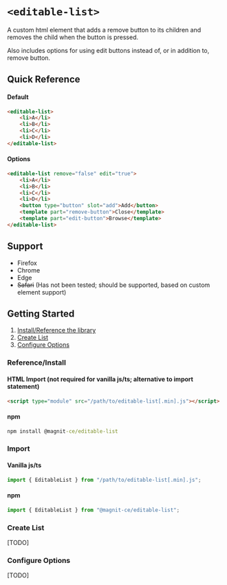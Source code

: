 # `<editable-list>`
A custom html element that adds a remove button to its children and removes the child when the button is pressed.

Also includes options for using edit buttons instead of, or in addition to, remove button.

## Quick Reference

#### Default
```html
<editable-list>
    <li>A</li>
    <li>B</li>
    <li>C</li>
    <li>D</li>
</editable-list>
```
#### Options
```html
<editable-list remove="false" edit="true">
    <li>A</li>
    <li>B</li>
    <li>C</li>
    <li>D</li>
    <button type="button" slot="add">Add</button>
    <template part="remove-button">Close</template>
    <template part="edit-button">Browse</template>
</editable-list>
```

## Support
- Firefox
- Chrome
- Edge
- <s>Safari</s> (Has not been tested; should be supported, based on custom element support)

## Getting Started
 1. [Install/Reference the library](#referenceinstall)
 1. [Create List]()
 1. [Configure Options]()

### Reference/Install
#### HTML Import (not required for vanilla js/ts; alternative to import statement)
```html
<script type="module" src="/path/to/editable-list[.min].js"></script>
```
#### npm
```cmd
npm install @magnit-ce/editable-list
```

### Import
#### Vanilla js/ts
```js
import { EditableList } from "/path/to/editable-list[.min].js";
```
#### npm
```js
import { EditableList } from "@magnit-ce/editable-list";
```

### Create List
[TODO]

### Configure Options
[TODO]